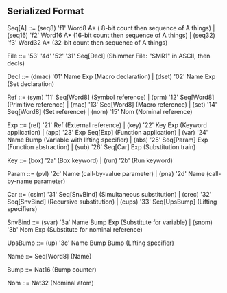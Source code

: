 
## Serialized Format

Seq[A]  ::= (seq8)  'f1' Word8  A*              ( 8-bit count then sequence of A things)
         |  (seq16) 'f2' Word16 A*              (16-bit count then sequence of A things)
         |  (seq32) 'f3' Word32 A*              (32-bit count then sequence of A things)

File    ::= '53' '4d' '52' '31' Seq[Decl]       (Shimmer File: "SMR1" in ASCII, then decls)

Decl    ::= (dmac)  '01' Name Exp               (Macro declaration)
         |  (dset)  '02' Name Exp               (Set declaration)

Ref     ::= (sym)   '11' Seq[Word8]             (Symbol reference)
         |  (prm)   '12' Seq[Word8]             (Primitive reference)
         |  (mac)   '13' Seq[Word8]             (Macro reference)
         |  (set)   '14' Seq[Word8]             (Set reference)
         |  (nom)   '15' Nom                    (Nominal reference)

Exp     ::= (ref)   '21' Ref                    (External reference)
         |  (key)   '22' Key Exp                (Keyword  application)
         |  (app)   '23' Exp Seq[Exp]           (Function application)
         |  (var)   '24' Name Bump              (Variable with lifting specifier)
         |  (abs)   '25' Seq[Param] Exp         (Function abstraction)
         |  (sub)   '26' Seq[Car] Exp           (Substitution train)

Key     ::= (box)   '2a'                        (Box keyword)
         |  (run)   '2b'                        (Run keyword)

Param   ::= (pvl)   '2c' Name                   (call-by-value parameter)
         |  (pna)   '2d' Name                   (call-by-name  parameter)

Car     ::= (csim)  '31' Seq[SnvBind]           (Simultaneous substitution)
         |  (crec)  '32' Seq[SnvBind]           (Recursive substitution)
         |  (cups)  '33' Seq[UpsBump]           (Lifting specifiers)

SnvBind ::= (svar)  '3a' Name Bump Exp          (Substitute for variable)
         |  (snom)  '3b' Nom Exp                (Substitute for nominal reference)

UpsBump ::= (up)    '3c' Name Bump Bump         (Lifting specifier)

Name    ::= Seq[Word8]                          (Name)

Bump    ::= Nat16                               (Bump counter)

Nom     ::= Nat32                               (Nominal atom)

